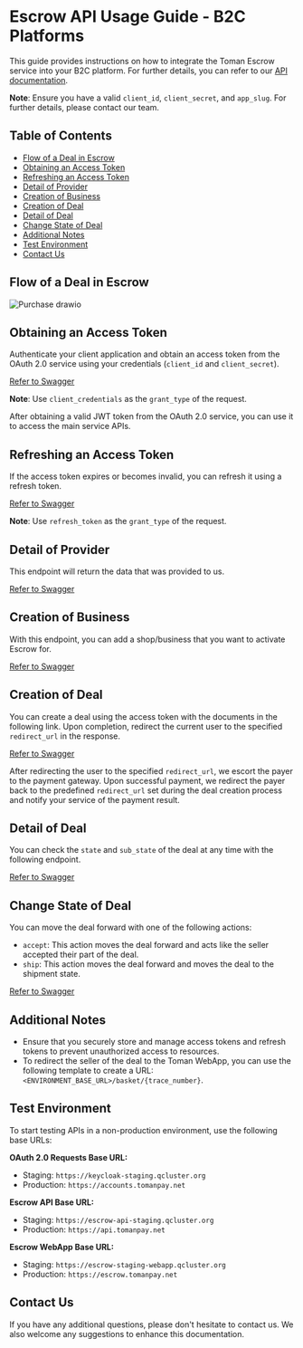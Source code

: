 # Escrow API Usage Guide - B2C Platforms

This guide provides instructions on how to integrate the Toman Escrow service into your B2C platform. For further details, you can refer to our [API documentation](https://docs.tomanpay.net/swagger/b2c.html).

**Note**: Ensure you have a valid `client_id`, `client_secret`, and `app_slug`. For further details, please contact our team.

## Table of Contents

- [Flow of a Deal in Escrow](#flow-of-a-deal-in-escrow)
- [Obtaining an Access Token](#obtaining-an-access-token)
- [Refreshing an Access Token](#refreshing-an-access-token)
- [Detail of Provider](#detail-of-provider)
- [Creation of Business](#creation-of-business)
- [Creation of Deal](#creation-of-deal)
- [Detail of Deal](#detail-of-deal)
- [Change State of Deal](#change-state-of-deal)
- [Additional Notes](#additional-notes)
- [Test Environment](#test-environment)
- [Contact Us](#contact-us)


## Flow of a Deal in Escrow
![Purchase drawio](https://github.com/Toman-Group/Escrow/assets/15687474/2770096c-f87e-4d1c-9a14-679646f09553)

## Obtaining an Access Token

Authenticate your client application and obtain an access token from the OAuth 2.0 service using your credentials (`client_id` and `client_secret`).

[Refer to Swagger](https://docs.tomanpay.net/swagger/b2c.html#/Authentication/post_realms__realm__protocol_openid_connect_token)

**Note**: Use `client_credentials` as the `grant_type` of the request.

After obtaining a valid JWT token from the OAuth 2.0 service, you can use it to access the main service APIs.

## Refreshing an Access Token

If the access token expires or becomes invalid, you can refresh it using a refresh token.

[Refer to Swagger](https://docs.tomanpay.net/swagger/b2c.html#/Authentication/post_realms__realm__protocol_openid_connect_token)

**Note**: Use `refresh_token` as the `grant_type` of the request.

## Detail of Provider

This endpoint will return the data that was provided to us.

[Refer to Swagger](https://docs.tomanpay.net/swagger/b2c.html#/Provider/get_escrow_api_v2_providers_me)

## Creation of Business

With this endpoint, you can add a shop/business that you want to activate Escrow for.

[Refer to Swagger](https://docs.tomanpay.net/swagger/b2c.html#/Business/post_escrow_api_v2_providers__provider_slug__businesses)

## Creation of Deal

You can create a deal using the access token with the documents in the following link. Upon completion, redirect the current user to the specified `redirect_url` in the response.

[Refer to Swagger](https://docs.tomanpay.net/swagger/b2c.html#/Deal/post_escrow_api_v2_providers__provider_slug__businesses__business_slug__deals)

After redirecting the user to the specified `redirect_url`, we escort the payer to the payment gateway. Upon successful payment, we redirect the payer back to the predefined `redirect_url` set during the deal creation process and notify your service of the payment result.

## Detail of Deal

You can check the `state` and `sub_state` of the deal at any time with the following endpoint.

[Refer to Swagger](https://docs.tomanpay.net/swagger/b2c.html#/Deal/get_escrow_api_v2_providers__provider_slug__deals__trace_number_)

## Change State of Deal

You can move the deal forward with one of the following actions:
- `accept`: This action moves the deal forward and acts like the seller accepted their part of the deal.
- `ship`: This action moves the deal forward and moves the deal to the shipment state.

[Refer to Swagger](https://docs.tomanpay.net/swagger/b2c.html#/Deal/patch_escrow_api_v2_providers__provider_slug__deals__trace_number_)

## Additional Notes

- Ensure that you securely store and manage access tokens and refresh tokens to prevent unauthorized access to resources.
- To redirect the seller of the deal to the Toman WebApp, you can use the following template to create a URL: `<ENVIRONMENT_BASE_URL>/basket/{trace_number}`.

## Test Environment

To start testing APIs in a non-production environment, use the following base URLs:

**OAuth 2.0 Requests Base URL:**
- Staging: `https://keycloak-staging.qcluster.org`
- Production: `https://accounts.tomanpay.net`

**Escrow API Base URL:**
- Staging: `https://escrow-api-staging.qcluster.org`
- Production: `https://api.tomanpay.net`

**Escrow WebApp Base URL:**
- Staging: `https://escrow-staging-webapp.qcluster.org`
- Production: `https://escrow.tomanpay.net`

## Contact Us

If you have any additional questions, please don't hesitate to contact us. We also welcome any suggestions to enhance this documentation.

